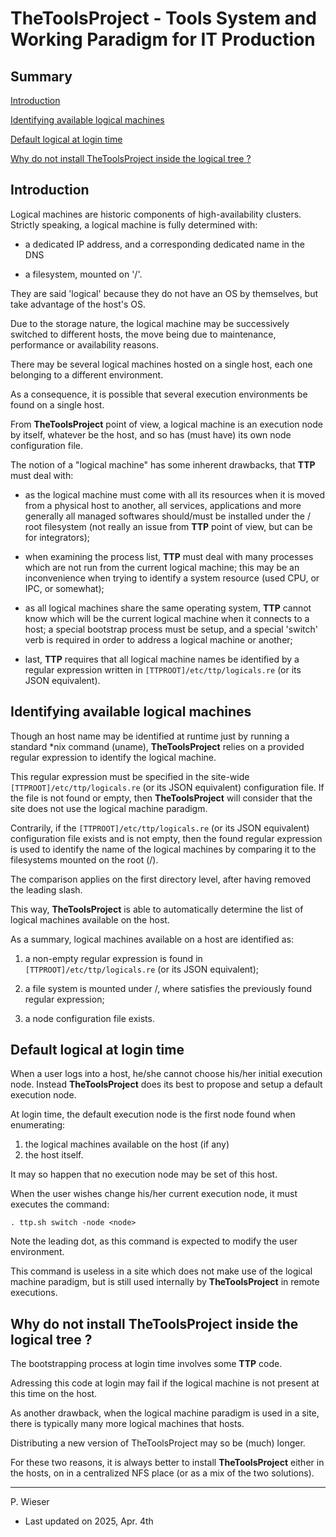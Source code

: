 # TheToolsProject - Tools System and Working Paradigm for IT Production

## Summary

[Introduction](#introduction)

[Identifying available logical machines](#identifying-available-logical-machines)

[Default logical at login time](#default-logical-at-login-time)

[Why do not install TheToolsProject inside the logical tree ?](#why-do-not-install-the-tools-project-inside-the-logical-tree-)

## Introduction

Logical machines are historic components of high-availability clusters. Strictly speaking, a logical machine is fully determined with:

- a dedicated IP address, and a corresponding dedicated name in the DNS

- a filesystem, mounted on '/<name>'.

They are said 'logical' because they do not have an OS by themselves, but take advantage of the host's OS.

Due to the storage nature, the logical machine may be successively switched to different hosts, the move being due to maintenance, performance or availability reasons. 

There may be several logical machines hosted on a single host, each one belonging to a different environment.

As a consequence, it is possible that several execution environments be found on a single host.

From __TheToolsProject__ point of view, a logical machine is an execution node by itself, whatever be the host, and so has (must have) its own node configuration file.

The notion of a "logical machine" has some inherent drawbacks, that __TTP__ must deal with:

- as the logical machine must come with all its resources when it is moved from a physical host to another, all services, applications and more generally all managed softwares should/must be installed under the /<name> root filesystem (not really an issue from __TTP__ point of view, but can be for integrators);

- when examining the process list, __TTP__ must deal with many processes which are not run from the current logical machine; this may be an inconvenience when trying to identify a system resource (used CPU, or IPC, or somewhat);

- as all logical machines share the same operating system, __TTP__ cannot know which will be the current logical machine when it connects to a host; a special bootstrap process must be setup, and a special 'switch' verb is required in order to address a logical machine or another;

- last, __TTP__ requires that all logical machine names be identified by a regular expression written in `[TTPROOT]/etc/ttp/logicals.re` (or its JSON equivalent).

## Identifying available logical machines

Though an host name may be identified at runtime just by running a standard *nix command (uname), __TheToolsProject__ relies on a provided regular expression to identify the logical machine.

This regular expression must be specified in the site-wide `[TTPROOT]/etc/ttp/logicals.re` (or its JSON equivalent) configuration file. If the file is not found or empty, then __TheToolsProject__ will consider that the site does not use the logical machine paradigm.

Contrarily, if the `[TTPROOT]/etc/ttp/logicals.re` (or its JSON equivalent) configuration file exists and is not empty, then the found regular expression is used to identify the name of the logical machines by comparing it to the filesystems mounted on the root (/).

The comparison applies on the first directory level, after having removed the leading slash.

This way, __TheToolsProject__ is able to automatically determine the list of logical machines available on the host.

As a summary, logical machines available on a host are identified as:
 
1. a non-empty regular expression is found in `[TTPROOT]/etc/ttp/logicals.re` (or its JSON equivalent);

2. a file system is mounted under /<name>, where <name> satisfies the previously found regular expression;

3. a node configuration file exists.

## Default logical at login time

When a user logs into a host, he/she cannot choose his/her initial execution node. Instead __TheToolsProject__ does its best to propose and setup a default execution node.

At login time, the default execution node is the first node found when enumerating:

1. the logical machines available on the host (if any)
2. the host itself.

It may so happen that no execution node may be set of this host.

When the user wishes change his/her current execution node, it must executes the command:

   `. ttp.sh switch -node <node>`

Note the leading dot, as this command is expected to modify the user environment.

This command is useless in a site which does not make use of the logical machine paradigm, but is still used internally by __TheToolsProject__ in remote executions.

## Why do not install TheToolsProject inside the logical tree ?

The bootstrapping process at login time involves some __TTP__ code.

Adressing this code at login may fail if the logical machine is not present at this time on the host.

As another drawback, when the logical machine paradigm is used in a site, there is typically many more logical machines that hosts.

Distributing a new version of TheToolsProject may so be (much) longer.

For these two reasons, it is always better to install __TheToolsProject__ either in the hosts, on in a centralized NFS place (or as a mix of the two solutions).

---
P. Wieser
- Last updated on 2025, Apr. 4th
